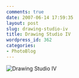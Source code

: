 ```yaml
---
comments: true
date: 2007-06-14 17:59:35
layout: post
slug: drawing-studio-iv
title: Drawing Studio IV
wordpress_id: 362
categories:
- PhotoBlog
---
```


![Drawing Studio IV](http://ryanfitzer.com/main/wp-content/uploads/2007/06/blackboard.jpg)
